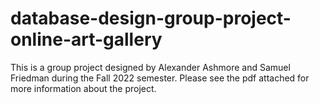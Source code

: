 # database-design-group-project-online-art-gallery
This is a group project designed by Alexander Ashmore and Samuel Friedman during the Fall 2022 semester. Please see the pdf attached for more information about the project.

